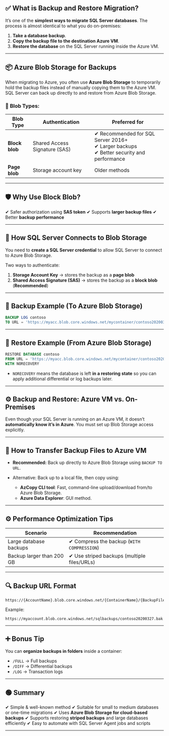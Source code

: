## ✅ **What is Backup and Restore Migration?**

It’s one of the **simplest ways to migrate SQL Server databases**. The process is almost identical to what you do on-premises:

1. **Take a database backup**.
2. **Copy the backup file to the destination Azure VM**.
3. **Restore the database** on the SQL Server running inside the Azure VM.

---

## 📦 **Azure Blob Storage for Backups**

When migrating to Azure, you often use **Azure Blob Storage** to temporarily hold the backup files instead of manually copying them to the Azure VM. SQL Server can back up directly to and restore from Azure Blob Storage.

### 🔹 **Blob Types:**

| Blob Type      | Authentication                | Preferred for                                                                               |
| -------------- | ----------------------------- | ------------------------------------------------------------------------------------------- |
| **Block blob** | Shared Access Signature (SAS) | ✔ Recommended for SQL Server 2016+<br>✔ Larger backups<br>✔ Better security and performance |
| **Page blob**  | Storage account key           | Older methods                                                                               |

---

## 🛡️ **Why Use Block Blob?**

✔ Safer authorization using **SAS token**
✔ Supports **larger backup files**
✔ Better **backup performance**

---

## 🔑 **How SQL Server Connects to Blob Storage**

You need to **create a SQL Server credential** to allow SQL Server to connect to Azure Blob Storage.

Two ways to authenticate:

1. **Storage Account Key** → stores the backup as a **page blob**
2. **Shared Access Signature (SAS)** → stores the backup as a **block blob** (**Recommended**)

---

## 🔨 **Backup Example (To Azure Blob Storage)**

```sql
BACKUP LOG contoso
TO URL = 'https://myacc.blob.core.windows.net/mycontainer/contoso202003271200.trn'
```

---

## 🔧 **Restore Example (From Azure Blob Storage)**

```sql
RESTORE DATABASE contoso
FROM URL = 'https://myacc.blob.core.windows.net/mycontainer/contoso20200327.bak'
WITH NORECOVERY
```

- `NORECOVERY` means the database is left **in a restoring state** so you can apply additional differential or log backups later.

---

## ⚙️ **Backup and Restore: Azure VM vs. On-Premises**

Even though your SQL Server is running on an Azure VM, it doesn’t **automatically know it’s in Azure**. You must set up Blob Storage access explicitly.

---

## 🚀 **How to Transfer Backup Files to Azure VM**

- **Recommended:** Back up directly to Azure Blob Storage using `BACKUP TO URL`.
- Alternative: Back up to a local file, then copy using:

  - **AzCopy CLI tool**: Fast, command-line upload/download from/to Azure Blob Storage.
  - **Azure Data Explorer**: GUI method.

---

## ⚙️ **Performance Optimization Tips**

| Scenario                  | Recommendation                              |
| ------------------------- | ------------------------------------------- |
| Large database backups    | ✔ Compress the backup (`WITH COMPRESSION`)  |
| Backup larger than 200 GB | ✔ Use striped backups (multiple files/URLs) |

---

## 🔍 **Backup URL Format**

```plaintext
https://{AccountName}.blob.core.windows.net/{ContainerName}/{BackupFile}
```

Example:

```plaintext
https://myaccount.blob.core.windows.net/sqlbackups/contoso20200327.bak
```

---

## ➕ **Bonus Tip**

You can **organize backups in folders** inside a container:

- `/FULL` → Full backups
- `/DIFF` → Differential backups
- `/LOG` → Transaction logs

---

## 🟢 **Summary**

✔ Simple & well-known method
✔ Suitable for small to medium databases or one-time migrations
✔ Uses **Azure Blob Storage for cloud-based backups**
✔ Supports restoring **striped backups** and large databases efficiently
✔ Easy to automate with SQL Server Agent jobs and scripts

---
